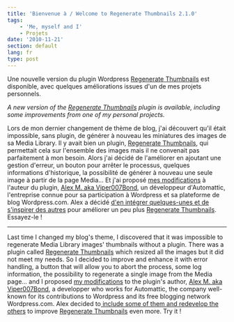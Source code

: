 ```yaml
---
title: 'Bienvenue à / Welcome to Regenerate Thumbnails 2.1.0'
tags:
    - 'Me, myself and I'
    - Projets
date: '2010-11-21'
section: default
lang: fr
type: post
---
```


Une nouvelle version du plugin Wordpress [Regenerate Thumbnails](https://wordpress.org/plugins/regenerate-thumbnails/) est disponible, avec quelques améliorations issues d'un de mes projets personnels.

_A new version of the [Regenerate Thumbnails](https://wordpress.org/plugins/regenerate-thumbnails/) plugin is available, including some improvements from one of my personal projects._

<!-- more -->

Lors de mon dernier changement de thème de blog, j'ai découvert qu'il était impossible, sans plugin, de générer à nouveau les miniatures des images de sa Media Library. Il y avait bien un plugin, [Regenerate Thumbnails](https://wordpress.org/plugins/regenerate-thumbnails/), qui permettait cela sur l'ensemble des images mais il ne convenait pas parfaitement à mon besoin. Alors j'ai décidé de l'améliorer en ajoutant une gestion d'erreur, un bouton pour arrêter le processus, quelques informations d'historique, la possibilité de générer à nouveau une seule image à partir de la page Media… Et j'ai proposé [mes modifications](https://github.com/borisschapira/RegenThumbs-Stamina "Dépôt Github de RegenThumbs Stamina, un fork temporaire du plugin Regenerate Thumbnails destiné à développer de nouvelles fonctionnalités") à l'auteur du plugin, [Alex M. aka Viper007Bond](http://www.viper007bond.com), un développeur d'Automattic, l'entreprise connue pour sa participation à Wordpress et sa plateforme de blog Wordpress.com. Alex a décidé [d'en intégrer quelques-unes et de s'inspirer des autres](https://plugins.trac.wordpress.org/changeset/314024 "Changeset de Regenerate Thumbnails 2.1.0") pour améliorer un peu plus [Regenerate Thumbnails](https://wordpress.org/plugins/regenerate-thumbnails/). Essayez-le&nbsp;!

***

Last time I changed my blog's theme, I discovered that it was impossible to regenerate Media Library images' thumbnails without a plugin. There was a plugin called [Regenerate Thumbnails](https://wordpress.org/plugins/regenerate-thumbnails/) which resized all the images but it did not meet my needs. So I decided to improve and enhance it with error handling, a button that will allow you to abort the process, some log information, the possibility to regenerate a single image from the Media page… and I proposed [my modifications](https://github.com/borisschapira/RegenThumbs-Stamina "Github Repository of RegenThumbs Stamina, a temporary fork of the plugin Regenerate Thumbnails in order to develop new features") to the plugin's author, [Alex M. aka Viper007Bond](http://www.viper007bond.com), a developper who works for Automattic, the company well-known for its contributions to Wordpress and its free blogging network Wordpress.com. Alex decided to[ include some of them and redevelop the others](https://plugins.trac.wordpress.org/changeset/314024 "Regenerate Thumbnails 2.1.0 Changeset") to improve [Regenerate Thumbnails](https://wordpress.org/plugins/regenerate-thumbnails/) even more. Try it&nbsp;!

